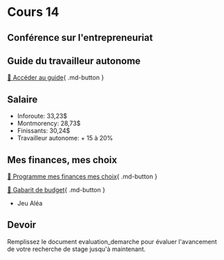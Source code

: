 # Cours 14

## Conférence sur l'entrepreneuriat


## Guide du travailleur autonome
[📁 Accéder au guide](https://cmontmorency365-my.sharepoint.com/:b:/g/personal/lora_boisvert_cmontmorency_qc_ca/Edg24C6YapVOiRO9agjLVsoBkFHpwhdj7osLAUoZNOf7jA?e=VFV52N){ .md-button }


## Salaire
* Inforoute: 33,23$
* Montmorency: 28,73$
* Finissants: 30,24$
* Travailleur autonome: + 15 à 20%  

## Mes finances, mes choix
[📁 Programme mes finances mes choix](https://mesfinancesmeschoix.com/){ .md-button }

[📁 Gabarit de budget](https://cmontmorency365-my.sharepoint.com/:x:/g/personal/lora_boisvert_cmontmorency_qc_ca/EfIHotoBNcJIsXsLY3zxppYBNWEMB1aIb3YCwOT62sD4Jw?e=24rj8o){ .md-button }

* Jeu Aléa   

## Devoir
Remplissez le document evaluation_demarche pour évaluer l'avancement de votre recherche de stage jusqu'à maintenant. 
